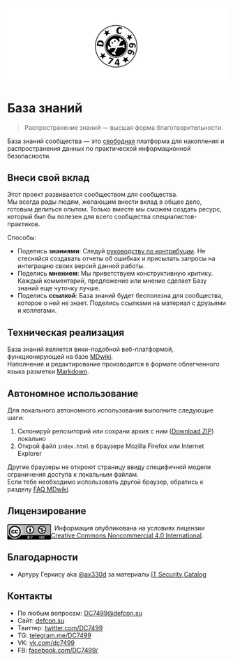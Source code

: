 ![](media/dc_logo.png)

# База знаний

> Распространение знаний &mdash; высшая форма благотворительности.

База знаний сообщества &mdash; это [свободная][free_content] платформа для накопления и распространения данных по практической информационной безопасности.

## Внеси свой вклад

Этот проект развивается сообществом для сообщества.  
Мы всегда рады людям, желающим внести вклад в общее дело, готовым делиться опытом. Только вместе мы сможем создать ресурс, который был бы полезен для всего сообщества специалистов-практиков.

Способы:

- Поделись **знаниями**: Следуй [руководству по контрибуции][contrubute]. Не стесняйся создавать отчеты об ошибках и присылать запросы на интеграцию своих версий данной работы.
- Поделись **мнением**: Мы приветствуем конструктивную критику. Каждый комментарий, предложение или мнение сделает Базу знаний еще чуточку лучше.
- Поделись **ссылкой**: База знаний будет бесполезна для сообщества, которое о ней не знает. Поделись ссылками на материал с друзьями и коллегами.

## Техническая реализация

База знаний является вики-подобной веб-платформой, функционирующей на базе [MDwiki][mdwiki].  
Наполнение и редактирование производится в формате облегченного языка разметки [Markdown][markdown].  

## Автономное использование

Для локального автономного использования выполните следующие шаги:

1. Склонируй репозиторий или сохрани архив с ним ([Download ZIP][kb_archive_link]) локально
2. Открой файл `index.html` в браузере Mozilla Firefox или Internet Explorer

Другие браузеры не откроют страницу ввиду специфичной модели ограничения доступа к локальным файлам.  
Если тебе необходимо использовать другой браузер, обратись к разделу [FAQ MDwiki][mdwiki_faq].

## Лицензирование

[<img src="media/license_img.png" align="left" width="100">]()
&nbsp; Информация опубликована на условиях лицензии [Creative Commons Noncommercial 4.0 International][cc_license_txt].

## Благодарности

- Артуру Геркису aka [@ax330d][twitter_ax330d] за материалы [IT Security Catalog][IT Security Catalog]

## Контакты

- По любым вопросам: [DC7499@defcon.su][dc_mail]
- Сайт: [defcon.su][dc_site]
- Твиттер: [twitter.com/DC7499][dc_twitter]
- TG: [telegram.me/DC7499][dc_telegram]
- VK: [vk.com/dc7499][dc_vk]
- FB: [facebook.com/DC7499/][dc_facebook]

[mdwiki]: http://dynalon.github.io/mdwiki/#!index.md
[mdwiki_faq]: https://dynalon.github.io/mdwiki/#!faq.md
[markdown]: https://ru.wikipedia.org/wiki/Markdown
[kb_archive_link]: https://github.com/DC7499/kb/archive/master.zip
[free_content]: https://ru.wikipedia.org/wiki/Свободный_контент
[dcg_faq]: http://defcon.su/faq/
[twitter_ax330d]: https://twitter.com/ax330d
[IT Security Catalog]: http://it-sec-catalog.info/
[contrubute]: contributing.md
[cc_license_txt]: https://creativecommons.org/licenses/by-nc/4.0/deed.ru
[dc_site]: http://defcon.su  
[dc_twitter]: https://twitter.com/DC7499 
[dc_telegram]: https://telegram.me/DC7499  
[dc_vk]: https://vk.com/dc7499
[dc_facebook]: https://www.facebook.com/DC7499/
[dc_mail]: mailto:DC7499@defcon.su
